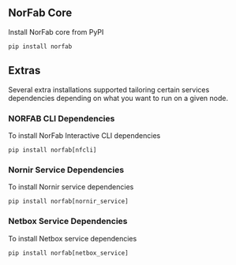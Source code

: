 ## NorFab Core

Install NorFab core from PyPI

```
pip install norfab
```

## Extras

Several extra installations supported tailoring certain services
dependencies depending on what you want to run on a given node.

### NORFAB CLI Dependencies

To install NorFab Interactive CLI dependencies

```
pip install norfab[nfcli]
```

### Nornir Service Dependencies

To install Nornir service dependencies

```
pip install norfab[nornir_service]
```

### Netbox Service Dependencies

To install Netbox service dependencies

```
pip install norfab[netbox_service]
```
